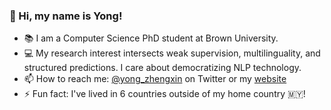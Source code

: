 ### 👋  Hi, my name is Yong!

- 📚 I am a Computer Science PhD student at Brown University. 
- 💻 My research interest intersects weak supervision, multilinguality, and structured predictions. I care about democratizing NLP technology. 
- 📫 How to reach me: [@yong_zhengxin](https://twitter.com/yong_zhengxin) on Twitter or my [website](http://yongzx.github.io/)
- ⚡ Fun fact: I've lived in 6 countries outside of my home country 🇲🇾!
